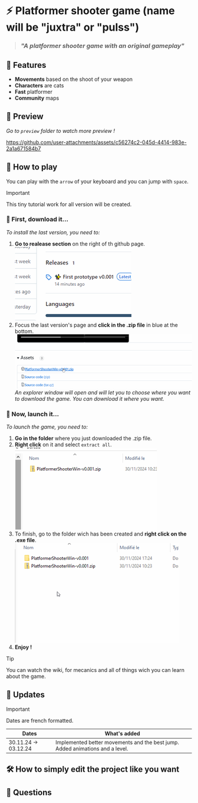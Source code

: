 # ⚡ Platformer shooter game (name will be "juxtra" or "pulss")

> ### *"A platformer shooter game with an original gameplay"*

## 📜 Features
- **Movements** based on the shoot of your weapon
- **Characters** are cats
- **Fast** platformer
- **Community** maps

## 📸 Preview
*Go to `preview` folder to watch more preview !*


https://github.com/user-attachments/assets/c56274c2-045d-4414-983e-2a1a671584b7


## 💾 How to play
You can play with the `arrow` of your keyboard and you can jump with `space`.
> [!IMPORTANT]
> This tiny tutorial work for all version will be created.
> 
### 📡 First, download it...
*To install the last version, you need to:*
1. **Go to realease section** on the right of th github page.
![alt text](/preview/help2.gif)
2. Focus the last version's page and **click in the .zip file** in blue at the bottom.
![alt text](/preview/help1.gif)
*An explorer window will open and will let you to choose where you want to download the game.
You can download it where you want.*
### 💖 Now, launch it...
*To launch the game, you need to:*
1. **Go in the folder** where you just downloaded the .zip file.
2. **Right click** on it and select `extract all`.
![alt text](/preview/help3.gif)
3. To finish, go to the folder wich has been created and **right click on the .exe file**.
![alt text](/preview/help4.gif)
4. **Enjoy !**
> [!TIP]
> You can watch the wiki, for mecanics and all of things wich you can learn about the game.
> 
## 📣 Updates
> [!IMPORTANT]
> Dates are french formatted.
>

| Dates | What's added |
|---|---|
| 30.11.24 -> 03.12.24 | Implemented better movements and the best jump. Added animations and a level. |
## 🛠 How to simply edit the project like you want

## 💬 Questions



